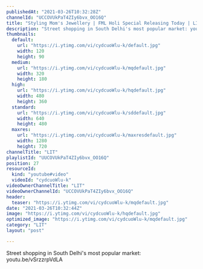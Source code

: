```yaml
---
publishedAt: "2021-03-26T10:32:28Z"
channelId: "UCCOVUkPaT4ZIy6bvx_OO16Q"
title: "Styling Mom's Jewellery | FML Holi Special Releasing Today | LIT | #youtubeshorts"
description: "Street shopping in South Delhi's most popular market: youtu.be/vSrzzrpVdLA"
thumbnails:
  default:
    url: "https://i.ytimg.com/vi/cydcuoWlu-k/default.jpg"
    width: 120
    height: 90
  medium:
    url: "https://i.ytimg.com/vi/cydcuoWlu-k/mqdefault.jpg"
    width: 320
    height: 180
  high:
    url: "https://i.ytimg.com/vi/cydcuoWlu-k/hqdefault.jpg"
    width: 480
    height: 360
  standard:
    url: "https://i.ytimg.com/vi/cydcuoWlu-k/sddefault.jpg"
    width: 640
    height: 480
  maxres:
    url: "https://i.ytimg.com/vi/cydcuoWlu-k/maxresdefault.jpg"
    width: 1280
    height: 720
channelTitle: "LIT"
playlistId: "UUCOVUkPaT4ZIy6bvx_OO16Q"
position: 27
resourceId:
  kind: "youtube#video"
  videoId: "cydcuoWlu-k"
videoOwnerChannelTitle: "LIT"
videoOwnerChannelId: "UCCOVUkPaT4ZIy6bvx_OO16Q"
header:
  teaser: "https://i.ytimg.com/vi/cydcuoWlu-k/mqdefault.jpg"
date: "2021-03-26T10:32:44Z"
image: "https://i.ytimg.com/vi/cydcuoWlu-k/hqdefault.jpg"
optimized_image: "https://i.ytimg.com/vi/cydcuoWlu-k/mqdefault.jpg"
category: "LIT"
layout: "post"

---
```

Street shopping in South Delhi's most popular market: youtu.be/vSrzzrpVdLA